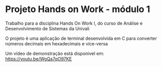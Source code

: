 # Projeto Hands on Work - módulo 1  
Trabalho para a disciplina Hands On Work I, do curso de Análise e Desenvolvimento de Sistemas da Univali

O projeto é uma aplicação de terminal desenvolvida em C para converter números decimais em hexadecimais e vice-versa

Um vídeo de demonstração está disponível em: https://youtu.be/WgQa7qO97KE
